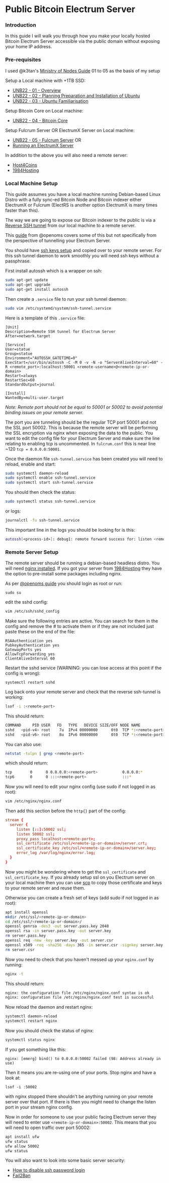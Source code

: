 # Public Bitcoin Electrum Server

### Introduction
In this guide I will walk you through how you make your locally hosted Bitcoin Electrum Server accessible via the public domain without exposing your home IP address.

### Pre-requisites
I used @k3tan's [Ministry of Nodes Guide](https://youtube.com/playlist?list=PLCRbH-IWlcW2A_kpx2XwAMgT0rcZEZ2Cg) 01 to 05 as the basis of my setup

Setup a Local machine with +1TB SSD:
- [UNB22 - 01 - Overview](https://youtu.be/9Kb7TobTNPI)
- [UNB22 - 02 - Planning Preparation and Installation of Ubuntu](https://youtu.be/siCQvYD6pro)
- [UNB22 - 03 - Ubuntu Familiarisation](https://youtu.be/YpRuP_X1D2s)

Setup Bitcoin Core on Local machine:
- [UNB22 - 04 - Bitcoin Core](https://youtu.be/fx_mLXISrfM) 

Setup Fulcrum Server OR ElectrumX Server on Local machine:
- [UNB22 - 05 - Fulcrum Server](https://youtu.be/SpQRrbJt7cg) OR
- [Running an ElectrumX Server](https://youtu.be/QiX0rR_o_fI)

In addition to the above you will also need a remote server:
- [Host4Coins](https://host4coins.net/)
- [1984Hosting](https://1984.hosting/)

### Local Machine Setup

This guide assumes you have a local machine running Debian-based Linux Distro with a fully sync-ed Bitcoin Node and Bitcoin indexer either ElectrumX or Fulcrum (ElectRS is another option ElectrumX is many times faster than this).

The way we are going to expose our Bitcoin indexer to the public is via a [Reverse SSH tunnel](https://youtu.be/N8f5zv9UUMI) from our local machine to a remote server.

This [guide](https://openoms.github.io/bitcoin-tutorials/ssh_tunnel.html) from @openoms covers some of this but not specifically from the perspective of tunnelling your Electrum Server.

You should have [ssh keys setup](https://www.cyberciti.biz/faq/how-to-set-up-ssh-keys-on-linux-unix/) and copied over to your remote server. For this ssh tunnel daemon to work smoothly you will need ssh keys without a passphrase.

First install autossh which is a wrapper on ssh:
```bash
sudo apt-get update
sudo apt-get upgrade
sudo apt-get install autossh
```

Then create a `.service` file to run your ssh tunnel daemon:
```bash
sudo vim /etc/systemd/system/ssh-tunnel.service
```

Here is a template of this `.service` file:
```service
[Unit]
Description=Remote SSH tunnel for Electrum Server
After=network.target

[Service]
User=statue
Group=statue
Environment="AUTOSSH_GATETIME=0"
ExecStart=/usr/bin/autossh -C -M 0 -v -N -o "ServerAliveInterval=60" -R <remote_port>:localhost:50001 <remote-username>@<remote-ip-or-domain>
Restart=always
RestartSec=60
StandardOutput=journal

[Install]
WantedBy=multi-user.target
```
_Note: Remote port should not be equal to 50001 or 50002 to avoid potential binding issues on your remote server._

The port you are tunneling should be the regular TCP port 50001 and not the SSL
port 50002. This is because the remote server will be performing the SSL
encryption via nginx when exposing the data to the public. You want to edit the config file for your Electrum Server and make sure
the line relating to enabling tcp is uncommented. In `fulcrum.conf` this is
near line ~120 `tcp = 0.0.0.0:50001`. 

Once the daemon file `ssh-tunnel.service` has been created you will need to
reload, enable and start:
```bash
sudo systemctl daemon-reload
sudo systemctl enable ssh-tunnel.service
sudo systemctl start ssh-tunnel.service
```

You should then check the status:
```bash
sudo systemctl status ssh-tunnel.service
```
or logs:
```bash
journalctl -fu ssh-tunnel.service
```

This important line in the logs you should be looking for is this:
```bash
autossh[<process-id>]: debug1: remote forward success for: listen <remote-port>, connect localhost:50001
```

### Remote Server Setup

The remote server should be running a debian-based headless distro. You will need
[nginx
installed](https://docs.nginx.com/nginx/admin-guide/installing-nginx/installing-nginx-open-source/).
If you got your server from [1984Hosting](https://1984.hosting/) they have the
option to pre-install some packages including nginx.

As per [@openoms guide](https://openoms.github.io/bitcoin-tutorials/ssh_tunnel.html) you should login as root or run:
```
sudo su
```
edit the sshd config:
```bash
vim /etc/ssh/sshd_config
```
Make sure the following entries are active. You can search for them in the config and remove the # to activate them or if they are not included just paste these on the end of the file:
```
RSAAuthentication yes
PubkeyAuthentication yes
GatewayPorts yes
AllowTcpForwarding yes
ClientAliveInterval 60
```

Restart the sshd service (WARNING: you can lose access at this point if the config is wrong):
```
systemctl restart sshd
```

Log back onto your remote server and check that the reverse ssh-tunnel is working:
```bash
lsof -i :<remote-port>
```
This should return:
```bash
COMMAND     PID USER   FD   TYPE   DEVICE SIZE/OFF NODE NAME
sshd   <pid-v4> root    7u  IPv4 00000000      0t0  TCP *:<remote-port> (LISTEN)
sshd   <pid-v6> root    8u  IPv6 00000000      0t0  TCP *:<remote-port> (LISTEN)
```
You can also use:
```bash
netstat -tulpn | grep <remote-port>
```
which should return:
```bash
tcp        0      0 0.0.0.0:<remote-port>           0.0.0.0:*               LISTEN      <pid-v4>/sshd: <remote-username>  
tcp6       0      0 :::<remote-port>                :::*                    LISTEN      <pid-v6>/sshd: <remote-username>
```

Now you will need to edit your nginx config (use sudo if not logged in as root):
```bash
vim /etc/nginx/nginx.conf
```
Then add this section before the `http{}` part of the config:
```conf
stream {
  server {
     listen [::]:50002 ssl;
     listen 50002 ssl;
     proxy_pass localhost:<remote-port>;
     ssl_certificate /etc/ssl/<remote-ip-or-domain>/server.crt;
     ssl_certificate_key /etc/ssl/<remote-ip-or-domain>/server.key;
     error_log /var/log/nginx/error.log;
  }
}
```
Now you might be wondering where to get the `ssl_certificate` and
`ssl_certificate_key`. If you already setup ssl on you Electrum server on your
local machine then you can use
[scp](https://www.freecodecamp.org/news/scp-linux-command-example-how-to-ssh-file-transfer-from-remote-to-local/)
to copy those certificate and keys to your remote server and reuse them.

Otherwise you can create a fresh set of keys (add sudo if not logged in as
root):
```bash
apt install openssl
mkdir /etc/ssl/<remote-ip-or-domain> 
cd /etc/ssl/<remote-ip-or-domain>/
openssl genrsa -des3 -out server.pass.key 2048
openssl rsa -in server.pass.key -out server.key
rm server.pass.key
openssl req -new -key server.key -out server.csr
openssl x509 -req -sha256 -days 365 -in server.csr -signkey server.key -out server.crt
rm server.csr
```

Now you need to check that you haven't messed up your `nginx.conf` by running:
```bash
nginx -t
```
This should return:
```bash
nginx: the configuration file /etc/nginx/nginx.conf syntax is ok
nginx: configuration file /etc/nginx/nginx.conf test is successful
```

Now reload the daemon and restart nginx:
```bash
systemctl daemon-reload
systemctl restart nginx
```
Now you should check the status of nginx:
```bash
systemctl status nginx
```

If you get something like this:
```
nginx: [emerg] bind() to 0.0.0.0:50002 failed (98: Address already in use)
```

Then it means you are re-using one of your ports. Stop nginx and have a look
at:
```
lsof -i :50002
```
with nginx stopped there shouldn't be anything running on your remote server
over that port. If there is then you might need to change the listen port in your
stream nginx config.

Now in order for someone to use your public facing Electrum server they will
need to enter use `<remote-ip-or-domain>:50002`. This means that you will need
to open traffic over port 50002:
```bash
apt install ufw
ufw status
ufw allow 50002
ufw status
```
You will also want to look into some basic server security:
  - [How to disable ssh password login](https://www.cyberciti.biz/faq/how-to-disable-ssh-password-login-on-linux/)
  - [Fail2Ban](https://github.com/fail2ban/fail2ban)
